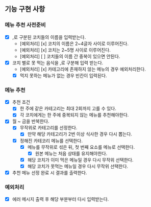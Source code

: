 ## 기능 구현 사항

### 메뉴 추천 사전준비
- [x] ,로 구분된 코치들의 이름을 입력받는다.
  - [예외처리] [x] 코치의 이름은 2~4글자 사이로 이루어진다.
  - [예외처리] [x] 코치는 2~5명 사이로 이루어진다.
  - [예외처리] [ ] 코치들의 이름 간 중복이 있으면 안된다.
- [x] 코치 별로 못 먹는 음식을 ,로 구분해 입력 받는다.
  - [예외처리] [x] 카테고리에 존재하지 않는 메뉴의 경우 예외처리한다.
  - [x] 먹지 못하는 메뉴가 없는 경우 빈칸이 입력된다.

### 메뉴 추천
- [x] 추천 조건
  - [x] 한 주에 같은 카테고리는 최대 2회까지 고를 수 있다.
  - [x] 각 코치에게는 한 주에 중복되지 않는 메뉴를 추천해야한다.
- [x] 월 ~ 금을 반복한다.
  - [x] 무작위로 카테고리를 선정한다.
    - [x] 만약 해당 카테고리가 2번 이상 식사한 경우 다시 뽑는다.
  - [x] 정해진 카테코리 메뉴를 선택한다.
    - [x] 메뉴를 무작위로 섞은 뒤, 첫 번째 요소를 메뉴로 선택한다.
      - [x] 원본 메뉴는 처음 상태를 유지해야한다.
    - [x] 해당 코치가 이미 먹은 메뉴일 경우 다시 무작위 선택한다.
    - [x] 해당 코치가 못먹는 메뉴일 경우 다시 무작위 선택한다.
- [x] 추천 메뉴 선정 완료 시 결과를 출력한다.

### 예외처리
- [x] 에러 메시지 출력 후 해당 부분부터 다시 입력받는다.